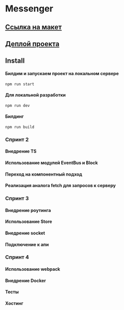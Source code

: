 # Messenger

## [Ссылка на макет](https://www.figma.com/file/jF5fFFzgGOxQeB4CmKWTiE/Chat_external_link?node-id=0%3A1&t=zX98LCWvJvETXkJK-0)
## [Деплой проекта](https://wonderful-pasca-964d60.netlify.app/)

## Install
#### Билдим и запускаем проект на локальном сервере
`npm run start`
#### Для локальной разработки
`npm run dev`
#### Билдинг
`npm run build`

### Спринт 2
#### Внедрение TS
#### Использование модулей EventBus и  Block
#### Переход на компонентный подход
#### Реализация аналога fetch для запросов к серверу


### Спринт 3
#### Внедрение роутинга
#### Использование Store
#### Внедрение socket
#### Подключение к апи


### Спринт 4
#### Использование webpack
#### Внедрение Docker
#### Тесты
#### Хостинг
